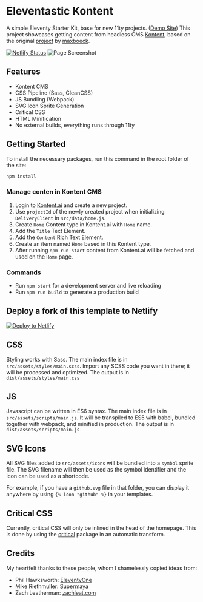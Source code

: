 # Eleventastic Kontent

A simple Eleventy Starter Kit, base for new 11ty projects. ([Demo Site](https://eleventastic.netlify.com))
This project showcases getting content from headless CMS [Kontent](https://bit.ly/2PHCdVX), based on the original [project](https://github.com/maxboeck/eleventastic) by [maxboeck](https://github.com/maxboeck).

[![Netlify Status](https://api.netlify.com/api/v1/badges/f78ec52d-8328-4e40-b6da-a0f9164e80d1/deploy-status)](https://app.netlify.com/sites/eleventastic-kontent/deploys)
![Page Screenshot](https://i.imgur.com/cyqoaRB.png)

## Features

* Kontent CMS
* CSS Pipeline (Sass, CleanCSS)
* JS Bundling (Webpack)
* SVG Icon Sprite Generation
* Critical CSS
* HTML Minification
* No external builds, everything runs through 11ty

## Getting Started

To install the necessary packages, run this command in the root folder of the site:

```sh
npm install
```

### Manage conten in Kontent CMS
1. Login to [Kontent.ai](https://bit.ly/2PHCdVX) and create a new project.
1. Use `projectId` of the newly created project when initializing `DeliveryClient` in `src/data/home.js`.
1. Create `Home` Content type in Kontent.ai with `Home` name.
1. Add the `Title` Text Element.
1. Add the `Content` Rich Text Element.
1. Create an item named `Home` based in this Kontent type.
1. After running `npm run start` content from Kontent.ai will be fetched and used on the `Home` page.

### Commands

* Run `npm start` for a development server and live reloading
* Run `npm run build` to generate a production build

## Deploy a fork of this template to Netlify

[![Deploy to Netlify](https://www.netlify.com/img/deploy/button.svg)](https://app.netlify.com/start/deploy?repository=https://github.com/maxboeck/eleventastic)

## CSS

Styling works with Sass. The main index file is in `src/assets/styles/main.scss`. Import any SCSS code you want in there; it will be processed and optimized. The output is in `dist/assets/styles/main.css`

## JS

Javascript can be written in ES6 syntax. The main index file is in `src/assets/scripts/main.js`. It will be transpiled to ES5 with babel, bundled together with webpack, and minified in production. The output is in `dist/assets/scripts/main.js`

## SVG Icons

All SVG files added to `src/assets/icons` will be bundled into a `symbol` sprite file. The SVG filename will then be used as the symbol identifier and the icon can be used as a shortcode.

For example, if you have a `github.svg` file in that folder, you can display it anywhere by using `{% icon "github" %}` in your templates.

## Critical CSS

Currently, critical CSS will only be inlined in the head of the homepage. This is done by using the [critical](https://github.com/addyosmani/critical) package in an automatic transform.

## Credits

My heartfelt thanks to these people, whom I shamelessly copied ideas from:

* Phil Hawksworth: [EleventyOne](https://github.com/philhawksworth/eleventyone)
* Mike Riethmuller: [Supermaya](https://github.com/MadeByMike/supermaya)
* Zach Leatherman: [zachleat.com](https://github.com/zachleat/zachleat.com)
